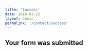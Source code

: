 ```yaml
---
title: 'Success'
date: 2018-02-22
layout: basic
permalink: '/contact/success'
---
```


## Your form was submitted
